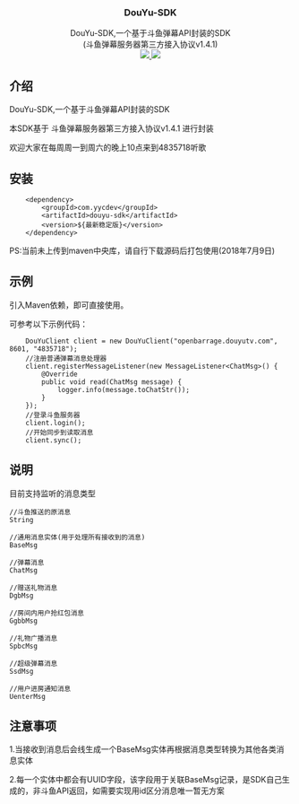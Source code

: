 <p align="center">
    <h3 align="center">DouYu-SDK</h3>
    <p align="center">
        DouYu-SDK,一个基于斗鱼弹幕API封装的SDK
        <br>
        (斗鱼弹幕服务器第三方接入协议v1.4.1)
        <br>
        <a href="#/">
            <img src="https://maven-badges.herokuapp.com/maven-central/com.xuxueli/xxl-emoji/badge.svg" >
        </a>
         <a href="http://www.gnu.org/licenses/gpl-3.0.html">
             <img src="https://img.shields.io/badge/license-GPLv3-blue.svg" >
         </a>
    </p>    
</p>


## 介绍

DouYu-SDK,一个基于斗鱼弹幕API封装的SDK

本SDK基于 斗鱼弹幕服务器第三方接入协议v1.4.1 进行封装

欢迎大家在每周周一到周六的晚上10点来到4835718听歌

## 安装
```
    <dependency>
        <groupId>com.yycdev</groupId>
        <artifactId>douyu-sdk</artifactId>
        <version>${最新稳定版}</version>
    </dependency>
```
PS:当前未上传到maven中央库，请自行下载源码后打包使用(2018年7月9日)
## 示例
引入Maven依赖，即可直接使用。

可参考以下示例代码：
```
    DouYuClient client = new DouYuClient("openbarrage.douyutv.com", 8601, "4835718");
    //注册普通弹幕消息处理器
    client.registerMessageListener(new MessageListener<ChatMsg>() {
        @Override
        public void read(ChatMsg message) {
            logger.info(message.toChatStr());
        }
    });
    //登录斗鱼服务器
    client.login();
    //开始同步到读取消息
    client.sync();
```
## 说明

目前支持监听的消息类型
```
//斗鱼推送的原消息
String

//通用消息实体(用于处理所有接收到的消息)
BaseMsg

//弹幕消息
ChatMsg

//赠送礼物消息
DgbMsg

//房间内用户抢红包消息
GgbbMsg

//礼物广播消息
SpbcMsg

//超级弹幕消息
SsdMsg

//用户进房通知消息
UenterMsg
```

## 注意事项

1.当接收到消息后会线生成一个BaseMsg实体再根据消息类型转换为其他各类消息实体

2.每一个实体中都会有UUID字段，该字段用于关联BaseMsg记录，是SDK自己生成的，非斗鱼API返回，如需要实现用id区分消息唯一暂无方案


